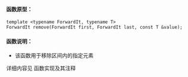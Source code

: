 
#### 函数原型：
```
template <typename ForwardIt, typename T>
ForwardIt remove(ForwardIt first, ForwardIt last, const T &value);
```

#### 函数说明：
* 该函数用于移除区间内的指定元素

详细内容见 函数实现及其注释

